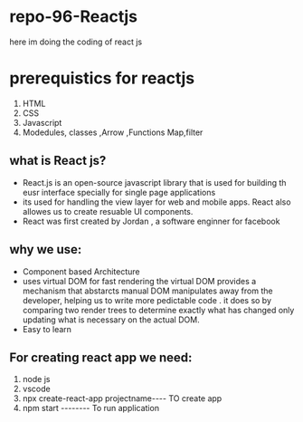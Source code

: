 # repo-96-Reactjs
here im doing the coding of react js

# prerequistics for reactjs
1. HTML
2. CSS
3. Javascript
4. Modedules, classes ,Arrow ,Functions Map,filter

## what is React js?
- React.js is an open-source javascript library that is used for building th eusr interface specially for single page applications
- its used for handling the view layer for web and mobile apps. React also allowes us to create resuable UI components.
- React was first created by Jordan , a software enginner for facebook

## why we use:
- Component based Architecture
- uses virtual DOM for fast rendering the virtual DOM provides a mechanism that abstarcts manual DOM manipulates away from the developer, helping us to write more pedictable code . it does so by comparing two render trees to determine exactly what has changed only updating what is necessary on the actual DOM.
- Easy to learn 

## For creating react app we need:
1. node js
2. vscode
3. npx create-react-app projectname---- TO create app
4. npm start -------- To run application